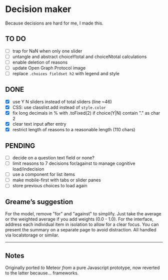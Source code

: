 # Decision maker

Because decisions are hard for me, I made this.

## TO DO

- [ ] trap for NaN when only one slider
- [ ] untangle and abstract choiceYtotal and choiceNtotal calculations
- [ ] enable deletion of reasons
- [ ] update Open Graph Protocol image
- [ ] replace `.choices fieldset h2` with legend and style

## DONE

- [x] use Y N sliders instead of total sliders (line ~46)
- [x] CSS: use classlist.add instead of `style.color`
- [x] fix long decimals in % with .toFixed(2) if choice(Y|N) contain "." as char 2
- [x] clear text input after entry
- [x] restrict length of reasons to a reasonable length (110 chars)

## PENDING

- [ ] decide on a question text field or none?
- [ ] limit reasons to 7 decisions for/against to manage cognitive load/indecision
- [ ] use a component for list items
- [ ] make mobile-first with tabs or slider panes
- [ ] store previous choices to load again

## Greame’s suggestion

For the model, remove "for" and "against" to simplify. Just take the average or the weighted average if you add weights (0.0 - 1.0). For the interface, address each individual item in isolation to allow for a clear focus. You can present the summary on a separate page to avoid distraction. All handled via localstorage or similar.

---

## Notes

Originally ported *to* Meteor *from* a pure Javascript prototype, now reverted to the latter because… frameworks.
